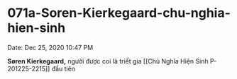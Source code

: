 # 071a-Soren-Kierkegaard-chu-nghia-hien-sinh

Date: Dec 25, 2020 10:47 PM

**Søren Kierkegaard,** người được coi là triết gia [[Chủ Nghĩa Hiện Sinh P-201225-2215]] đầu tiên